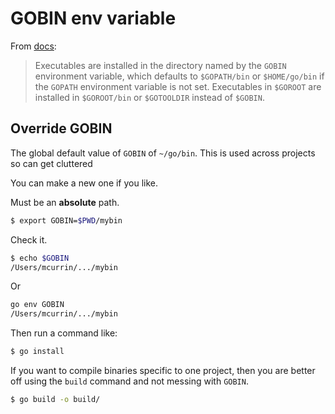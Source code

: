 # GOBIN env variable

From [docs](https://golang.org/cmd/go/):

> Executables are installed in the directory named by the `GOBIN` environment variable, which defaults to `$GOPATH/bin` or `$HOME/go/bin` if the `GOPATH` environment variable is not set. Executables in `$GOROOT` are installed in `$GOROOT/bin` or `$GOTOOLDIR` instead of `$GOBIN`. 


## Override GOBIN

The global default value of `GOBIN` of `~/go/bin`. This is used across projects so can get cluttered

You can make a new one if you like.

Must be an **absolute** path.

```sh
$ export GOBIN=$PWD/mybin
```

Check it.

```sh
$ echo $GOBIN
/Users/mcurrin/.../mybin
```

Or

```sh
go env GOBIN
/Users/mcurrin/.../mybin
```

Then run a command like:

```sh
$ go install
```

If you want to compile binaries specific to one project, then you are better off using the `build` command and not messing with `GOBIN`.

```sh
$ go build -o build/
```
